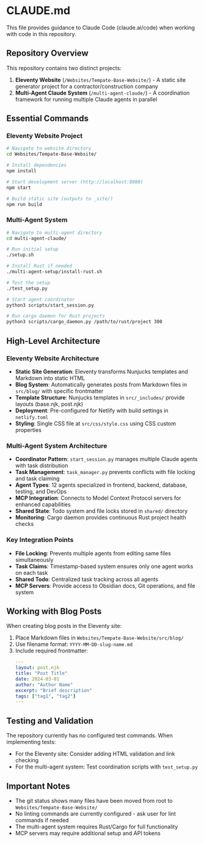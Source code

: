 # CLAUDE.md

This file provides guidance to Claude Code (claude.ai/code) when working with code in this repository.

## Repository Overview

This repository contains two distinct projects:

1. **Eleventy Website** (`/Websites/Tempate-Base-Website/`) - A static site generator project for a contractor/construction company
2. **Multi-Agent Claude System** (`/multi-agent-claude/`) - A coordination framework for running multiple Claude agents in parallel

## Essential Commands

### Eleventy Website Project
```bash
# Navigate to website directory
cd Websites/Tempate-Base-Website/

# Install dependencies
npm install

# Start development server (http://localhost:8080)
npm start

# Build static site (outputs to _site/)
npm run build
```

### Multi-Agent System
```bash
# Navigate to multi-agent directory
cd multi-agent-claude/

# Run initial setup
./setup.sh

# Install Rust if needed
./multi-agent-setup/install-rust.sh

# Test the setup
./test_setup.py

# Start agent coordinator
python3 scripts/start_session.py

# Run cargo daemon for Rust projects
python3 scripts/cargo_daemon.py /path/to/rust/project 300
```

## High-Level Architecture

### Eleventy Website Architecture
- **Static Site Generation**: Eleventy transforms Nunjucks templates and Markdown into static HTML
- **Blog System**: Automatically generates posts from Markdown files in `src/blog/` with specific frontmatter
- **Template Structure**: Nunjucks templates in `src/_includes/` provide layouts (base.njk, post.njk)
- **Deployment**: Pre-configured for Netlify with build settings in `netlify.toml`
- **Styling**: Single CSS file at `src/css/style.css` using CSS custom properties

### Multi-Agent System Architecture
- **Coordinator Pattern**: `start_session.py` manages multiple Claude agents with task distribution
- **Task Management**: `task_manager.py` prevents conflicts with file locking and task claiming
- **Agent Types**: 12 agents specialized in frontend, backend, database, testing, and DevOps
- **MCP Integration**: Connects to Model Context Protocol servers for enhanced capabilities
- **Shared State**: Todo system and file locks stored in `shared/` directory
- **Monitoring**: Cargo daemon provides continuous Rust project health checks

### Key Integration Points
- **File Locking**: Prevents multiple agents from editing same files simultaneously
- **Task Claims**: Timestamp-based system ensures only one agent works on each task
- **Shared Todo**: Centralized task tracking across all agents
- **MCP Servers**: Provide access to Obsidian docs, Git operations, and file system

## Working with Blog Posts

When creating blog posts in the Eleventy site:
1. Place Markdown files in `Websites/Tempate-Base-Website/src/blog/`
2. Use filename format: `YYYY-MM-DD-slug-name.md`
3. Include required frontmatter:
   ```yaml
   ---
   layout: post.njk
   title: "Post Title"
   date: 2024-03-01
   author: "Author Name"
   excerpt: "Brief description"
   tags: ["tag1", "tag2"]
   ---
   ```

## Testing and Validation

The repository currently has no configured test commands. When implementing tests:
- For the Eleventy site: Consider adding HTML validation and link checking
- For the multi-agent system: Test coordination scripts with `test_setup.py`

## Important Notes

- The git status shows many files have been moved from root to `Websites/Tempate-Base-Website/`
- No linting commands are currently configured - ask user for lint commands if needed
- The multi-agent system requires Rust/Cargo for full functionality
- MCP servers may require additional setup and API tokens